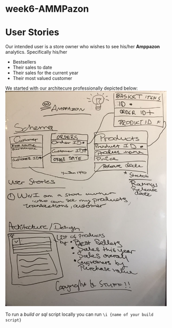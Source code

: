 # week6-AMMPazon


User Stories
===
Our intended user is a store owner who wishes to see his/her **Amppazon** analytics.
Specifically his/her

* Bestsellers
* Their sales to date
* Their sales for the current year
* Their most valued customer

We started with our architecure professionally depicted below:
![Our Initial Architecture](./public/assets/architecture.png)


To run a *build or sql* script locally you can run 
`\i {name of your build script}`
